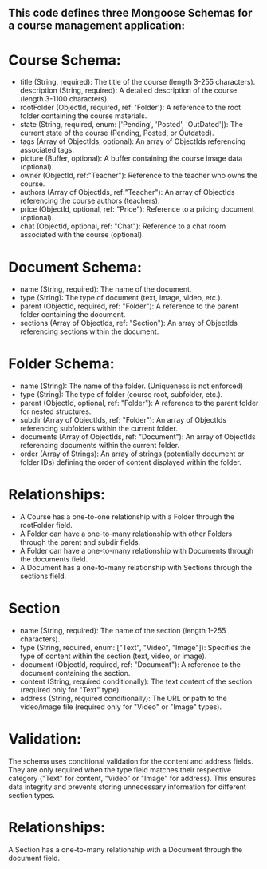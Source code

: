 ## This code defines three Mongoose Schemas for a course management application:

# Course Schema:

- title (String, required): The title of the course (length 3-255 characters).
description (String, required): A detailed description of the course (length 3-1100 characters).
- rootFolder (ObjectId, required, ref: 'Folder'): A reference to the root folder containing the course materials.
- state (String, required, enum: ['Pending', 'Posted', 'OutDated']): The current state of the course (Pending, Posted, or Outdated).
- tags (Array of ObjectIds, optional): An array of ObjectIds referencing associated tags.
- picture (Buffer, optional): A buffer containing the course image data (optional).
- owner (ObjectId, ref:"Teacher"): Reference to the teacher who owns the course.
- authors (Array of ObjectIds, ref:"Teacher"): An array of ObjectIds referencing the course authors (teachers).
- price (ObjectId, optional, ref: "Price"): Reference to a pricing document (optional).
- chat (ObjectId, optional, ref: "Chat"): Reference to a chat room associated with the course (optional).
# Document Schema:

- name (String, required): The name of the document.
- type (String): The type of document (text, image, video, etc.).
- parent (ObjectId, required, ref: "Folder"): A reference to the parent folder containing the document.
- sections (Array of ObjectIds, ref: "Section"): An array of ObjectIds referencing sections within the document.
# Folder Schema:

- name (String): The name of the folder. (Uniqueness is not enforced)
- type (String): The type of folder (course root, subfolder, etc.).
- parent (ObjectId, optional, ref: "Folder"): A reference to the parent folder for nested structures.
- subdir (Array of ObjectIds, ref: "Folder"): An array of ObjectIds referencing subfolders within the current folder.
- documents (Array of ObjectIds, ref: "Document"): An array of ObjectIds referencing documents within the current folder.
- order (Array of Strings): An array of strings (potentially document or folder IDs) defining the order of content displayed within the folder.
# Relationships:

- A Course has a one-to-one relationship with a Folder through the rootFolder field.
- A Folder can have a one-to-many relationship with other Folders through the parent and subdir fields.
- A Folder can have a one-to-many relationship with Documents through the documents field.
- A Document has a one-to-many relationship with Sections through the sections field.

# Section

- name (String, required): The name of the section (length 1-255 characters).
- type (String, required, enum: ["Text", "Video", "Image"]): Specifies the type of content within the section (text, video, or image).
- document (ObjectId, required, ref: "Document"): A reference to the document containing the section.
- content (String, required conditionally): The text content of the section (required only for "Text" type).
- address (String, required conditionally): The URL or path to the video/image file (required only for "Video" or "Image" types).
# Validation:

The schema uses conditional validation for the content and address fields. They are only required when the type field matches their respective category ("Text" for content, "Video" or "Image" for address). This ensures data integrity and prevents storing unnecessary information for different section types.

# Relationships:

A Section has a one-to-many relationship with a Document through the document field.
